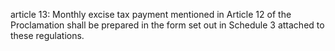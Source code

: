 article 13: 
Monthly excise tax payment mentioned in Article 12 of the Proclamation shall be prepared in the form set out in Schedule 3 attached to these regulations. 
<ul>
</ul>